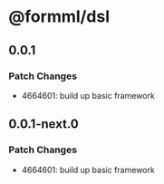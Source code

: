 # @formml/dsl

## 0.0.1

### Patch Changes

- 4664601: build up basic framework

## 0.0.1-next.0

### Patch Changes

- 4664601: build up basic framework
